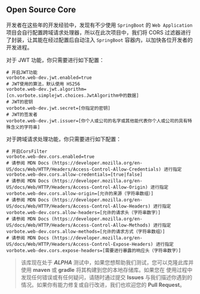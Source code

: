 ## Open Source Core

开发者在这些年的开发经验中，发现有不少使用 `SpringBoot` 的 `Web Application` 项目会自行配置跨域请求处理器，所以在此次项目中，我们将 CORS
过滤器进行了封装，让其能在经过配置后自动注入 `SpringBoot` 容器内，以加快各位开发者的开发进程。

对于 JWT 功能，你只需要进行如下配置：
```properties
# 开启JWT功能
vorbote.web-dev.jwt.enabled=true
# JWT使用的算法，默认使用 HS256
vorbote.web-dev.jwt.algorithm=[cn.vorbote.simplejwt.choices.JwtAlgorithm中的数据]
# JWT的密钥
vorbote.web-dev.jwt.secret=[你指定的密钥]
# JWT的签发者
vorbote.web-dev.jwt.issuer=[你个人或公司的名字或其他能代表你个人或公司的具有特殊含义的字符串]
```

对于跨域请求处理功能，你只需要进行如下配置：
```properties
# 开启CorsFilter
vorbote.web-dev.cors.enabled=true
# 请参阅 MDN Docs (https://developer.mozilla.org/en-US/docs/Web/HTTP/Headers/Access-Control-Allow-Credentials) 进行指定
vorbote.web-dev.cors.allow-credentials=[true|false]
# 请参阅 MDN Docs (https://developer.mozilla.org/en-US/docs/Web/HTTP/Headers/Access-Control-Allow-Origin) 进行指定
vorbote.web-dev.cors.allow-origin=[允许的来源（字符串数组）]
# 请参阅 MDN Docs (https://developer.mozilla.org/en-US/docs/Web/HTTP/Headers/Access-Control-Allow-Headers) 进行指定
vorbote.web-dev.cors.allow-headers=[允许的请求头（字符串数字）]
# 请参阅 MDN Docs (https://developer.mozilla.org/en-US/docs/Web/HTTP/Headers/Access-Control-Allow-Methods) 进行指定
vorbote.web-dev.cors.allow-methods=[允许的请求方式（字符串数组）]
# 请参阅 MDN Docs (https://developer.mozilla.org/en-US/docs/Web/HTTP/Headers/Access-Control-Expose-Headers) 进行指定
vorbote.web-dev.cors.expose-headers=[需要进行暴露的响应头（字符串数字）]
```

> 该库现在处于 **_ALPHA_** 测试中，如果您想帮助我们测试，您可以克隆此库并使用 **maven** 或 **gradle** 将其构建到您的本地存储库。如果您在
> 使用过程中发现任何错误或有任何疑问，请随时通过提交 **Issues** 与我们描述你遇到的情况。如果你有能力修复或自行改进，我们也欢迎您的 
> **Pull Request**。
